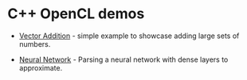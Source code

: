 # C++ OpenCL demos

* [Vector Addition](./vector_add/) - simple example to showcase adding large sets of numbers.

* [Neural Network](./neural_network/) - Parsing a neural network with dense layers to approximate.